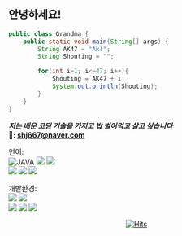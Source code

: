 ## 안녕하세요!

```java
public class Grandma {
    public static void main(String[] args) {
        String AK47 = "Ak!";
        String Shouting = "";

        for(int i=1; i<=47; i++){
            Shouting = AK47 + i;
            System.out.println(Shouting);
        }
    }
}
```

***저는 배운 코딩 기술을 가지고 밥 벌어먹고 살고 싶습니다***   
**📧: shj667@naver.com**

언어:  
![JAVA](https://img.shields.io/badge/JAVA-%23ED8B00.svg?&style=flat&logo=java&logoColor=white) <img src="https://img.shields.io/badge/JavaScript-F7DF1E?style=flat-square&logo=javascript&logoColor=black"> <img src="https://img.shields.io/badge/CSharp-512BD4?style=flat-square&logo=csharp&logoColor=black">  
<img src="https://img.shields.io/badge/HTML5-E34F26?style=flat-square&logo=html5&logoColor=white"> <img src="https://img.shields.io/badge/CSS3-1572B6?style=flat-square&logo=css3&logoColor=white"> <img src="https://img.shields.io/badge/Mysql-2300ff?style=flat-square&logo=Mysql&logoColor=white">

개발환경:  
<img src="https://img.shields.io/badge/VisualStudioCode-007ACC?style=flat-square&logo=visualstudiocode&logoColor=white"> <img src="https://img.shields.io/badge/VisualStudio-5C2D91?style=flat-square&logo=visualstudio&logoColor=white">  
<img src="https://img.shields.io/badge/EclipseIDE-2C2255?style=flat-square&logo=eclipseide&logoColor=white"> <img src="https://img.shields.io/badge/GitHub-181717?style=flat-square&logo=github&logoColor=white">  <img src="https://img.shields.io/badge/IntelliJIDEA-000000?style=flat-square&logo=intellijidea&logoColor=white">

<div align=center>

[![Hits](https://hits.seeyoufarm.com/api/count/incr/badge.svg?url=https%3A%2F%2Fgithub.com%2FSinHojin%2F&count_bg=%2379C83D&title_bg=%23555555&icon=&icon_color=%23E7E7E7&title=hits&edge_flat=false)](https://hits.seeyoufarm.com)
    
</div>

<!--
**SinHojin/SinHojin** is a ✨ _special_ ✨ repository because its `README.md` (this file) appears on your GitHub profile.

Here are some ideas to get you started:

- 🔭 I’m currently working on ...
- 🌱 I’m currently learning ...
- 👯 I’m looking to collaborate on ...
- 🤔 I’m looking for help with ...
- 💬 Ask me about ...
- 📫 How to reach me: ...
- 😄 Pronouns: ...
- ⚡ Fun fact: ...
-->
